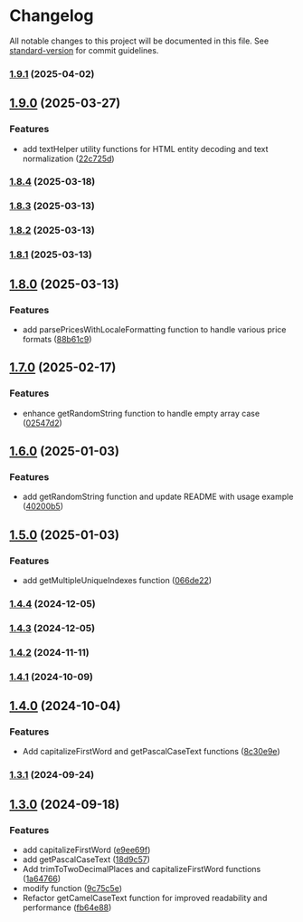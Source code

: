 # Changelog

All notable changes to this project will be documented in this file. See [standard-version](https://github.com/conventional-changelog/standard-version) for commit guidelines.

### [1.9.1](https://github.com/basal-john/essential-common-utils/compare/v1.9.0...v1.9.1) (2025-04-02)

## [1.9.0](https://github.com/basal-john/essential-common-utils/compare/v1.8.4...v1.9.0) (2025-03-27)

### Features

- add textHelper utility functions for HTML entity decoding and text normalization ([22c725d](https://github.com/basal-john/essential-common-utils/commit/22c725dfec5cb5994ea86d3689d17958b697a529))

### [1.8.4](https://github.com/basal-john/essential-common-utils/compare/v1.8.3...v1.8.4) (2025-03-18)

### [1.8.3](https://github.com/basal-john/essential-common-utils/compare/v1.8.2...v1.8.3) (2025-03-13)

### [1.8.2](https://github.com/basal-john/essential-common-utils/compare/v1.8.1...v1.8.2) (2025-03-13)

### [1.8.1](https://github.com/basal-john/essential-common-utils/compare/v1.8.0...v1.8.1) (2025-03-13)

## [1.8.0](https://github.com/basal-john/essential-common-utils/compare/v1.7.0...v1.8.0) (2025-03-13)

### Features

- add parsePricesWithLocaleFormatting function to handle various price formats ([88b61c9](https://github.com/basal-john/essential-common-utils/commit/88b61c9db7ad82d21eca1575f96a6abc8181fe09))

## [1.7.0](https://github.com/basal-john/essential-common-utils/compare/v1.6.0...v1.7.0) (2025-02-17)

### Features

- enhance getRandomString function to handle empty array case ([02547d2](https://github.com/basal-john/essential-common-utils/commit/02547d2c4cc9e385aa0d820029fdbe79c33d4d91))

## [1.6.0](https://github.com/basal-john/essential-common-utils/compare/v1.5.0...v1.6.0) (2025-01-03)

### Features

- add getRandomString function and update README with usage example ([40200b5](https://github.com/basal-john/essential-common-utils/commit/40200b555d9d892da99ae04b526410cf864ff727))

## [1.5.0](https://github.com/basal-john/essential-common-utils/compare/v1.4.4...v1.5.0) (2025-01-03)

### Features

- add getMultipleUniqueIndexes function ([066de22](https://github.com/basal-john/essential-common-utils/commit/066de22c54aa1a3a044ff13d8201b22675f79edc))

### [1.4.4](https://github.com/basal-john/essential-common-utils/compare/v1.4.3...v1.4.4) (2024-12-05)

### [1.4.3](https://github.com/basal-john/essential-common-utils/compare/v1.4.2...v1.4.3) (2024-12-05)

### [1.4.2](https://github.com/basal-john/essential-common-utils/compare/v1.4.1...v1.4.2) (2024-11-11)

### [1.4.1](https://github.com/basal-john/essential-common-utils/compare/v1.4.0...v1.4.1) (2024-10-09)

## [1.4.0](https://github.com/basal-john/essential-common-utils/compare/v1.3.1...v1.4.0) (2024-10-04)

### Features

- Add capitalizeFirstWord and getPascalCaseText functions ([8c30e9e](https://github.com/basal-john/essential-common-utils/commit/8c30e9e697cad2e36eb82c64231da0d294d2d16b))

### [1.3.1](https://github.com/basal-john/essential-common-utils/compare/v1.3.0...v1.3.1) (2024-09-24)

## [1.3.0](https://github.com/basal-john/essential-common-utils/compare/v1.0.4...v1.3.0) (2024-09-18)

### Features

- add capitalizeFirstWord ([e9ee69f](https://github.com/basal-john/essential-common-utils/commit/e9ee69fed3b882a518ee9116ed2212147a212879))
- add getPascalCaseText ([18d9c57](https://github.com/basal-john/essential-common-utils/commit/18d9c570ec4655a4cb33aac95ca2243d9e4587ad))
- Add trimToTwoDecimalPlaces and capitalizeFirstWord functions ([1a64766](https://github.com/basal-john/essential-common-utils/commit/1a64766c28431adc121e6c1dc6fcfe09a235bbe0))
- modify function ([9c75c5e](https://github.com/basal-john/essential-common-utils/commit/9c75c5e152e837ab98fa5761adb3995d6fe7ded9))
- Refactor getCamelCaseText function for improved readability and performance ([fb64e88](https://github.com/basal-john/essential-common-utils/commit/fb64e88a6956ac010c593b5841a2b766fb3c8edf))
